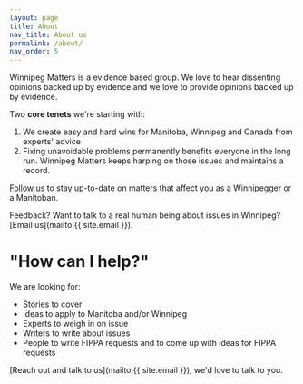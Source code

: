 ```yaml
---
layout: page
title: About
nav_title: About us
permalink: /about/
nav_order: 5
---
```


Winnipeg Matters is a evidence based group. We love to hear dissenting opinions backed up by evidence and we love to provide opinions backed up by evidence.

Two **core tenets** we're starting with:

1. We create easy and hard wins for Manitoba, Winnipeg and Canada from experts' advice
2. Fixing unavoidable problems permanently benefits everyone in the long run. Winnipeg Matters keeps harping on those issues and maintains a record.

[Follow us](/subscribe) to stay up-to-date on matters that affect you as a Winnipegger or a Manitoban.

Feedback? Want to talk to a real human being about issues in Winnipeg?  [Email us](mailto:{{ site.email }}).

# "How can I help?"

We are looking for:

* Stories to cover
* Ideas to apply to Manitoba and/or Winnipeg
* Experts to weigh in on issue
* Writers to write about issues
* People to write FIPPA requests and to come up with ideas for FIPPA requests

[Reach out and talk to us](mailto:{{ site.email }}), we'd love to talk to you.
